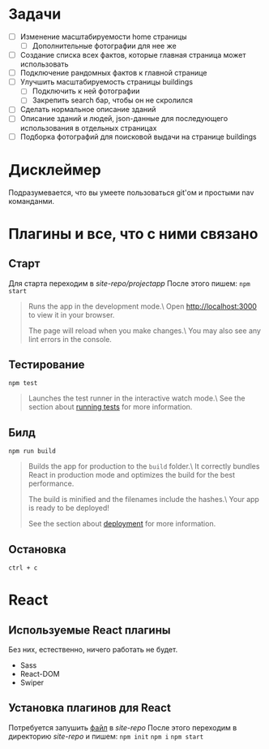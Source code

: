 
# Задачи

 - [ ] Изменение масштабируемости home страницы
	 - [ ] Дополнительные фотографии для нее же
- [ ] Создание списка всех фактов, которые главная страница может использовать 
 - [ ]  Подключение рандомных фактов к главной странице
 - [ ]  Улучшить масштабируемость страницы buildings
	 - [ ]  Подключить к ней фотографии
	 - [ ] Закрепить search бар, чтобы он не скролился
 - [ ] Сделать нормальное описание зданий
 - [ ] Описание зданий и людей, json-данные для последующего использования в отдельных страницах
 - [ ] Подборка фотографий для поисковой выдачи на странице buildings

# Дисклеймер
Подразумевается, что вы умеете пользоваться git'ом и простыми nav команданми.
# Плагины и все, что с ними связано
## Старт
Для старта переходим в *site-repo/projectapp*
После этого пишем: 
`npm start`

> Runs the app in the development mode.\ Open
> [http://localhost:3000](http://localhost:3000) to view it in your
> browser.
> 
> The page will reload when you make changes.\ You may also see any lint
> errors in the console.
## Тестирование
`npm test`
> Launches the test runner in the interactive watch mode.\ See the
> section about [running
> tests](https://facebook.github.io/create-react-app/docs/running-tests)
> for more information.
## Билд
 `npm run build`
> Builds the app for production to the `build` folder.\ It correctly
> bundles React in production mode and optimizes the build for the best
> performance.
> 
> The build is minified and the filenames include the hashes.\ Your app
> is ready to be deployed!
> 
> See the section about
> [deployment](https://facebook.github.io/create-react-app/docs/deployment)
> for more information.
## Остановка 
`ctrl + c`

# React

 ## Используемые React плагины 
Без них, естественно, ничего работать не будет.
 - Sass   
 - React-DOM
 -  Swiper
 ## Установка плагинов для React
 Потребуется запушить [файл](https://github.com/itmo-devs-party/site-repo/blob/master/package.json) в *site-repo*
 После этого переходим в директорию *site-repo* и пишем:
`npm init`
`npm i`
`npm start`

